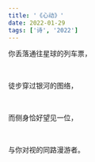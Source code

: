 ```yaml
---
title: '《心动》'
date: 2022-01-29
tags: ['诗', '2022']
---
```


你丢落通往星球的列车票，

<br/>

徒步穿过银河的图络，

<br/>

而侧身恰好望见一位，

<br/>

与你对视的同路漫游者。

<br/>

